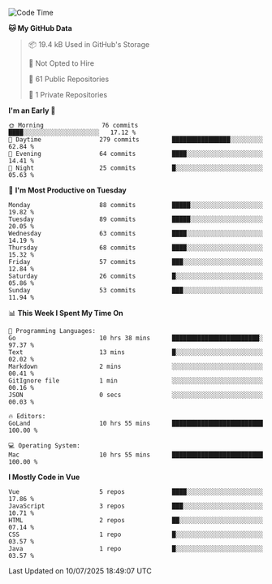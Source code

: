 <!--START_SECTION:waka-->
![Code Time](http://img.shields.io/badge/Code%20Time-1%2C475%20hrs%201%20min-blue)

**🐱 My GitHub Data** 

> 📦 19.4 kB Used in GitHub's Storage 
 > 
> 🚫 Not Opted to Hire
 > 
> 📜 61 Public Repositories 
 > 
> 🔑 1 Private Repositories 
 > 
**I'm an Early 🐤** 

```text
🌞 Morning                76 commits          ████░░░░░░░░░░░░░░░░░░░░░   17.12 % 
🌆 Daytime                279 commits         ████████████████░░░░░░░░░   62.84 % 
🌃 Evening                64 commits          ████░░░░░░░░░░░░░░░░░░░░░   14.41 % 
🌙 Night                  25 commits          █░░░░░░░░░░░░░░░░░░░░░░░░   05.63 % 
```
📅 **I'm Most Productive on Tuesday** 

```text
Monday                   88 commits          █████░░░░░░░░░░░░░░░░░░░░   19.82 % 
Tuesday                  89 commits          █████░░░░░░░░░░░░░░░░░░░░   20.05 % 
Wednesday                63 commits          ████░░░░░░░░░░░░░░░░░░░░░   14.19 % 
Thursday                 68 commits          ████░░░░░░░░░░░░░░░░░░░░░   15.32 % 
Friday                   57 commits          ███░░░░░░░░░░░░░░░░░░░░░░   12.84 % 
Saturday                 26 commits          █░░░░░░░░░░░░░░░░░░░░░░░░   05.86 % 
Sunday                   53 commits          ███░░░░░░░░░░░░░░░░░░░░░░   11.94 % 
```


📊 **This Week I Spent My Time On** 

```text
💬 Programming Languages: 
Go                       10 hrs 38 mins      ████████████████████████░   97.37 % 
Text                     13 mins             █░░░░░░░░░░░░░░░░░░░░░░░░   02.02 % 
Markdown                 2 mins              ░░░░░░░░░░░░░░░░░░░░░░░░░   00.41 % 
GitIgnore file           1 min               ░░░░░░░░░░░░░░░░░░░░░░░░░   00.16 % 
JSON                     0 secs              ░░░░░░░░░░░░░░░░░░░░░░░░░   00.03 % 

🔥 Editors: 
GoLand                   10 hrs 55 mins      █████████████████████████   100.00 % 

💻 Operating System: 
Mac                      10 hrs 55 mins      █████████████████████████   100.00 % 
```

**I Mostly Code in Vue** 

```text
Vue                      5 repos             ████░░░░░░░░░░░░░░░░░░░░░   17.86 % 
JavaScript               3 repos             ███░░░░░░░░░░░░░░░░░░░░░░   10.71 % 
HTML                     2 repos             ██░░░░░░░░░░░░░░░░░░░░░░░   07.14 % 
CSS                      1 repo              █░░░░░░░░░░░░░░░░░░░░░░░░   03.57 % 
Java                     1 repo              █░░░░░░░░░░░░░░░░░░░░░░░░   03.57 % 
```




 Last Updated on 10/07/2025 18:49:07 UTC
<!--END_SECTION:waka-->
